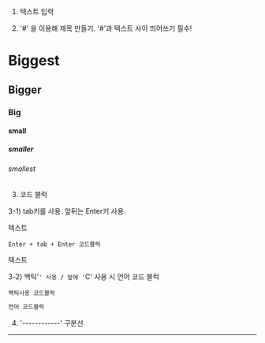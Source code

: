 1. 텍스트 입력



2. '#' 을 이용해 제목 만들기. '#'과 텍스트 사이 띄어쓰기 필수!



# Biggest
## Bigger
### Big
#### small
##### smaller
###### smallest



3. 코드 블럭



3-1) tab키를 사용. 앞뒤는 Enter키 사용.



텍스트

    Enter + tab + Enter 코드블럭

텍스트



3-2) 백틱'```' 사용 / 앞에 '```C' 사용 시 언어 코드 블럭



```
백틱사용 코드블럭
```


```C
언어 코드블럭
```



4. '------------' 구분선

------------